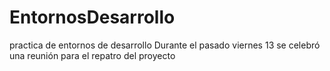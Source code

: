 # EntornosDesarrollo
practica de entornos de desarrollo 
Durante el pasado viernes 13 se celebró una reunión para el repatro del proyecto
